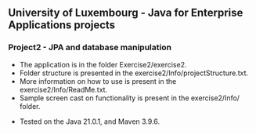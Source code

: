 ## University of Luxembourg - Java for Enterprise Applications projects

### Project2 - JPA and database manipulation 
- The application is in the folder Exercise2/exercise2.
- Folder structure is presented in the exercise2/Info/projectStructure.txt.
- More information on how to use is present in the exercise2/Info/ReadMe.txt.
- Sample screen cast on functionality is present in the exercise2/Info/ folder.




* Tested on the Java 21.0.1, and Maven 3.9.6.
